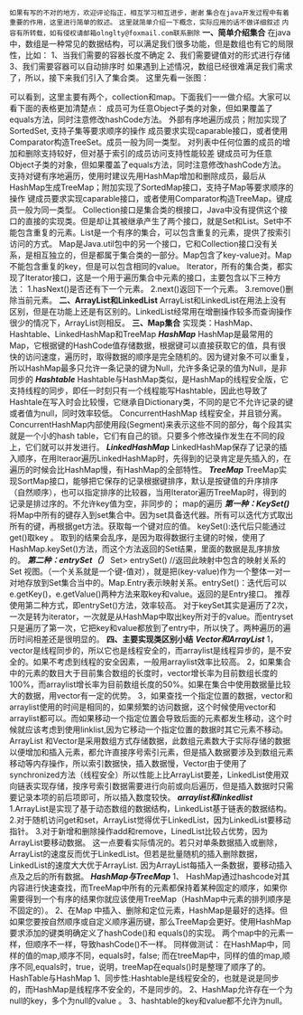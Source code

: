 


`如果有写的不对的地方，欢迎评论指正，相互学习相互进步，谢谢`
`集合在java开发过程中有着重要的作用，这里进行简单的叙述。`
`这里就简单介绍一下概念，实际应用的话不做详细叙述`
`内容有所转载，如有侵权请邮箱olnglty@foxmail.com联系删除`
**一、简单介绍集合**
在java中，数组是一种常见的数据结构，可以满足我们很多功能，但是数组也有它的局限性，比如：
1、当我们需要的容器长度不确定
2、我们需要键值对的形式进行存储
3、我们需要容器可以自动排序时
如果遇到上述情况，数组已经很难满足我们需求了，所以，接下来我们引入了集合类。
这里先看一张图：


可以看到，这里主要有两个，collection和map。下面我们一一做介绍。大家可以看下面的表格更加清楚点：
成员可为任意Object子类的对象，但如果覆盖了equals方法，同时注意修改hashCode方法。
外部有序地遍历成员；附加实现了SortedSet, 支持子集等要求顺序的操作
成员要求实现caparable接口，或者使用 Comparator构造TreeSet。成员一般为同一类型。
对列表中任何位置的成员的增加和删除支持较好，但对基于索引的成员访问支持性能较差
键成员可为任意Object子类的对象，但如果覆盖了equals方法，同时注意修改hashCode方法。
支持对键有序地遍历，使用时建议先用HashMap增加和删除成员，最后从HashMap生成TreeMap；附加实现了SortedMap接口，支持子Map等要求顺序的操作
键成员要求实现caparable接口，或者使用Comparator构造TreeMap。键成员一般为同一类型。
Collection接口是集合类的根接口，Java中没有提供这个接口的直接的实现类。但是却让其被继承产生了两个接口，就是Set和List。Set中不能包含重复的元素。List是一个有序的集合，可以包含重复的元素，提供了按索引访问的方式。
Map是Java.util包中的另一个接口，它和Collection接口没有关系，是相互独立的，但是都属于集合类的一部分。Map包含了key-value对。Map不能包含重复的key，但是可以包含相同的value。
Iterator，所有的集合类，都实现了Iterator接口，这是一个用于遍历集合中元素的接口，主要包含以下三种方法：
1.hasNext()是否还有下一个元素。
2.next()返回下一个元素。
3.remove()删除当前元素。
**二、ArrayList和LinkedList**
ArrayList和LinkedList在用法上没有区别，但是在功能上还是有区别的。LinkedList经常用在增删操作较多而查询操作很少的情况下，ArrayList则相反。
**三、Map集合**
实现类：HashMap、Hashtable、LinkedHashMap和TreeMap
***HashMap***
HashMap是最常用的Map，它根据键的HashCode值存储数据，根据键可以直接获取它的值，具有很快的访问速度，遍历时，取得数据的顺序是完全随机的。因为键对象不可以重复，所以HashMap最多只允许一条记录的键为Null，允许多条记录的值为Null，是非同步的
***Hashtable***
Hashtable与HashMap类似，是HashMap的线程安全版，它支持线程的同步，即任一时刻只有一个线程能写Hashtable，因此也导致了Hashtale在写入时会比较慢，它继承自Dictionary类，不同的是它不允许记录的键或者值为null，同时效率较低。
ConcurrentHashMap
线程安全，并且锁分离。ConcurrentHashMap内部使用段(Segment)来表示这些不同的部分，每个段其实就是一个小的hash table，它们有自己的锁。只要多个修改操作发生在不同的段上，它们就可以并发进行。
***LinkedHashMap***
LinkedHashMap保存了记录的插入顺序，在用Iteraor遍历LinkedHashMap时，先得到的记录肯定是先插入的，在遍历的时候会比HashMap慢，有HashMap的全部特性。
***TreeMap***
TreeMap实现SortMap接口，能够把它保存的记录根据键排序，默认是按键值的升序排序（自然顺序），也可以指定排序的比较器，当用Iterator遍历TreeMap时，得到的记录是排过序的。不允许key值为空，非同步的；
map的遍历
***第一种：KeySet()***
将Map中所有的键存入到set集合中。因为set具备迭代器。所有可以迭代方式取出所有的键，再根据get方法。获取每一个键对应的值。 keySet():迭代后只能通过get()取key 。
取到的结果会乱序，是因为取得数据行主键的时候，使用了HashMap.keySet()方法，而这个方法返回的Set结果，里面的数据是乱序排放的。
***第二种：entrySet（）***
Set> entrySet() //返回此映射中包含的映射关系的 Set 视图。（一个关系就是一个键-值对），就是把(key-value)作为一个整体一对一对地存放到Set集合当中的。Map.Entry表示映射关系。entrySet()：迭代后可以e.getKey()，e.getValue()两种方法来取key和value。返回的是Entry接口。
推荐使用第二种方式，即entrySet()方法，效率较高。
对于keySet其实是遍历了2次，一次是转为iterator，一次就是从HashMap中取出key所对于的value。而entryset只是遍历了第一次，它把key和value都放到了entry中，所以快了。两种遍历的遍历时间相差还是很明显的。
**四、主要实现类区别小结**
***Vector和ArrayList***
1，vector是线程同步的，所以它也是线程安全的，而arraylist是线程异步的，是不安全的。如果不考虑到线程的安全因素，一般用arraylist效率比较高。
2，如果集合中的元素的数目大于目前集合数组的长度时，vector增长率为目前数组长度的100%，而arraylist增长率为目前数组长度的50%。如果在集合中使用数据量比较大的数据，用vector有一定的优势。
3，如果查找一个指定位置的数据，vector和arraylist使用的时间是相同的，如果频繁的访问数据，这个时候使用vector和arraylist都可以。而如果移动一个指定位置会导致后面的元素都发生移动，这个时候就应该考虑到使用linklist,因为它移动一个指定位置的数据时其它元素不移动。
ArrayList 和Vector是采用数组方式存储数据，此数组元素数大于实际存储的数据以便增加和插入元素，都允许直接序号索引元素，但是插入数据要涉及到数组元素移动等内存操作，所以索引数据快，插入数据慢，Vector由于使用了synchronized方法（线程安全）所以性能上比ArrayList要差，LinkedList使用双向链表实现存储，按序号索引数据需要进行向前或向后遍历，但是插入数据时只需要记录本项的前后项即可，所以插入数度较快。
***arraylist和linkedlist***
1.ArrayList是实现了基于动态数组的数据结构，LinkedList基于链表的数据结构。
2.对于随机访问get和set，ArrayList觉得优于LinkedList，因为LinkedList要移动指针。
3.对于新增和删除操作add和remove，LinedList比较占优势，因为ArrayList要移动数据。 这一点要看实际情况的。若只对单条数据插入或删除，ArrayList的速度反而优于LinkedList。但若是批量随机的插入删除数据，LinkedList的速度大大优于ArrayList. 因为ArrayList每插入一条数据，要移动插入点及之后的所有数据。
***HashMap与TreeMap***
1、 HashMap通过hashcode对其内容进行快速查找，而TreeMap中所有的元素都保持着某种固定的顺序，如果你需要得到一个有序的结果你就应该使用TreeMap（HashMap中元素的排列顺序是不固定的）。
2、在Map 中插入、删除和定位元素，HashMap是最好的选择。但如果您要按自然顺序或自定义顺序遍历键，那么TreeMap会更好。使用HashMap要求添加的键类明确定义了hashCode()和 equals()的实现。
两个map中的元素一样，但顺序不一样，导致hashCode()不一样。
同样做测试：
在HashMap中，同样的值的map,顺序不同，equals时，false;
而在treeMap中，同样的值的map,顺序不同,equals时，true，说明，treeMap在equals()时是整理了顺序了的。
HashTable与HashMap
1、同步性:Hashtable是线程安全的，也就是说是同步的，而HashMap是线程序不安全的，不是同步的。
2、HashMap允许存在一个为null的key，多个为null的value 。
3、hashtable的key和value都不允许为null。
